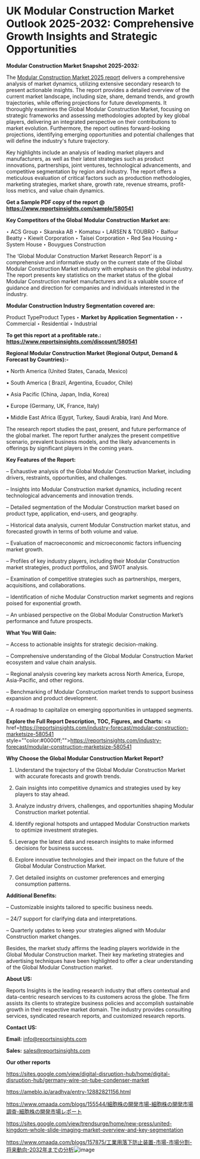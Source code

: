 # UK Modular Construction Market Outlook 2025-2032: Comprehensive Growth Insights and Strategic Opportunities

<strong>Modular Construction Market Snapshot 2025-2032:</strong>

The <a href=https://www.reportsinsights.com/sample/580541>Modular Construction Market 2025 report</a> delivers a comprehensive analysis of market dynamics, utilizing extensive secondary research to present actionable insights. The report provides a detailed overview of the current market landscape, including size, share, demand trends, and growth trajectories, while offering projections for future developments. It thoroughly examines the Global Modular Construction Market, focusing on strategic frameworks and assessing methodologies adopted by key global players, delivering an integrated perspective on their contributions to market evolution. Furthermore, the report outlines forward-looking projections, identifying emerging opportunities and potential challenges that will define the industry's future trajectory.

Key highlights include an analysis of leading market players and manufacturers, as well as their latest strategies such as product innovations, partnerships, joint ventures, technological advancements, and competitive segmentation by region and industry. The report offers a meticulous evaluation of critical factors such as production methodologies, marketing strategies, market share, growth rate, revenue streams, profit-loss metrics, and value chain dynamics.

<strong>Get a Sample PDF copy of the report @ <a href=https://www.reportsinsights.com/sample/580541 style=color:#0000ff;>https://www.reportsinsights.com/sample/580541</a></strong>

<strong>Key Competitors of the Global Modular Construction Market are:</strong>

‣ ACS Group
‣ Skanska AB
‣ Komatsu
‣ LARSEN & TOUBRO
‣ Balfour Beatty
‣ Kiewit Corporation
‣ Taisei Corporation
‣ Red Sea Housing
‣ System House
‣ Bouygues Construction

The ‘Global Modular Construction Market Research Report’ is a comprehensive and informative study on the current state of the Global Modular Construction Market industry with emphasis on the global industry. The report presents key statistics on the market status of the global Modular Construction market manufacturers and is a valuable source of guidance and direction for companies and individuals interested in the industry.

<strong>Modular Construction Industry Segmentation covered are:</strong>

Product TypeProduct Types
‣ 
<strong>Market by Application Segmentation</strong>
‣
‣  Commercial
‣ Residential
‣ Industrial

<strong>To get this report at a profitable rate.: <a href=https://www.reportsinsights.com/discount/580541 style=color:#0000ff;>https://www.reportsinsights.com/discount/580541</a></strong>

<strong>Regional Modular Construction Market (Regional Output, Demand &amp; Forecast by Countries):-</strong>

• North America (United States, Canada, Mexico)

• South America ( Brazil, Argentina, Ecuador, Chile)

• Asia Pacific (China, Japan, India, Korea)

• Europe (Germany, UK, France, Italy)

• Middle East Africa (Egypt, Turkey, Saudi Arabia, Iran) And More.

The research report studies the past, present, and future performance of the global market. The report further analyzes the present competitive scenario, prevalent business models, and the likely advancements in offerings by significant players in the coming years.

<strong>Key Features of the Report:</strong>

– Exhaustive analysis of the Global Modular Construction Market, including drivers, restraints, opportunities, and challenges.

– Insights into Modular Construction market dynamics, including recent technological advancements and innovation trends.

– Detailed segmentation of the Modular Construction market based on product type, application, end-users, and geography.

– Historical data analysis, current Modular Construction market status, and forecasted growth in terms of both volume and value.

– Evaluation of macroeconomic and microeconomic factors influencing market growth.

– Profiles of key industry players, including their Modular Construction market strategies, product portfolios, and SWOT analysis.

– Examination of competitive strategies such as partnerships, mergers, acquisitions, and collaborations.

– Identification of niche Modular Construction market segments and regions poised for exponential growth.

– An unbiased perspective on the Global Modular Construction Market’s performance and future prospects.

<strong>What You Will Gain:</strong>

– Access to actionable insights for strategic decision-making.

– Comprehensive understanding of the Global Modular Construction Market ecosystem and value chain analysis.

– Regional analysis covering key markets across North America, Europe, Asia-Pacific, and other regions.

– Benchmarking of Modular Construction market trends to support business expansion and product development.

– A roadmap to capitalize on emerging opportunities in untapped segments.

<strong>Explore the Full Report Description, TOC, Figures, and Charts:</strong>
<a href=https://reportsinsights.com/industry-forecast/modular-construction-marketsize-580541 style=""color:#0000ff;"">https://reportsinsights.com/industry-forecast/modular-construction-marketsize-580541</a>

<strong>Why Choose the Global Modular Construction Market Report?</strong>

1. Understand the trajectory of the Global Modular Construction Market with accurate forecasts and growth trends.

2. Gain insights into competitive dynamics and strategies used by key players to stay ahead.

3. Analyze industry drivers, challenges, and opportunities shaping Modular Construction market potential.

4. Identify regional hotspots and untapped Modular Construction markets to optimize investment strategies.

5. Leverage the latest data and research insights to make informed decisions for business success.

6. Explore innovative technologies and their impact on the future of the Global Modular Construction Market.

7. Get detailed insights on customer preferences and emerging consumption patterns.

<strong>Additional Benefits:</strong>

– Customizable insights tailored to specific business needs.

– 24/7 support for clarifying data and interpretations.

– Quarterly updates to keep your strategies aligned with Modular Construction market changes.

Besides, the market study affirms the leading players worldwide in the Global Modular Construction market. Their key marketing strategies and advertising techniques have been highlighted to offer a clear understanding of the Global Modular Construction market.

<strong><strong>About US</strong>:</strong>

Reports Insights is the leading research industry that offers contextual and data-centric research services to its customers across the globe. The firm assists its clients to strategize business policies and accomplish sustainable growth in their respective market domain. The industry provides consulting services, syndicated research reports, and customized research reports.

<strong>Contact US:</strong>

<p class=><b>Email:</b> <a href=mailto:info@reportsinsights.com>info@reportsinsights.com</a></p>
<p class=><b>Sales:</b> <a href=mailto:sales@reportsinsights.com>sales@reportsinsights.com</a></p>

<strong>Our other reports</strong>

<a href=https://sites.google.com/view/digital-disruption-hub/home/digital-disruption-hub/germany-wire-on-tube-condenser-market>https://sites.google.com/view/digital-disruption-hub/home/digital-disruption-hub/germany-wire-on-tube-condenser-market</a>

<a href=https://ameblo.jp/aradhya/entry-12882821156.html>https://ameblo.jp/aradhya/entry-12882821156.html</a>

<a href=https://www.omaada.com/blogs/155544/細胞株の開発市場-細胞株の開発市場調査-細胞株の開発市場レポート>https://www.omaada.com/blogs/155544/細胞株の開発市場-細胞株の開発市場調査-細胞株の開発市場レポート</a>

<a href=https://sites.google.com/view/trendsurge/home/new-press/united-kingdom-whole-slide-imaging-market-overview-and-key-segmentation>https://sites.google.com/view/trendsurge/home/new-press/united-kingdom-whole-slide-imaging-market-overview-and-key-segmentation</a>

<a href=https://www.omaada.com/blogs/157875/工業用落下防止装置-市場-市場分割-将来動向-2032年までの分析>https://www.omaada.com/blogs/157875/工業用落下防止装置-市場-市場分割-将来動向-2032年までの分析</a>![image](https://github.com/user-attachments/assets/f5fb8350-8d44-40c8-ab26-3cf0e10c1ffd)
